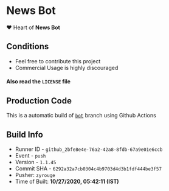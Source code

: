# News Bot

❤️ Heart of **News Bot**

## Conditions

-   Feel free to contribute this project
-   Commercial Usage is highly discouraged

#### Also read the `LICENSE` file


## Production Code
This is a automatic build of [`bot`](https://github.com/zyrouge/news-discord/tree/bot) branch using Github Actions
## Build Info
* Runner ID - `github_2bfe8e4e-76a2-42a8-8fdb-67a9e01e6ccb`
* Event - `push`
* Version - `1.1.45`
* Commit SHA - `6292a32a7cb0304c4b9703d4d3b1fdf444be3f57`
* Pusher: `zyrouge`
* Time of Built: **10/27/2020, 05:42:11 (IST)**